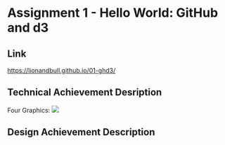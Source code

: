 Assignment 1 - Hello World: GitHub and d3  
===

Link
---

https://lionandbull.github.io/01-ghd3/

Technical Achievement Desription
---
Four Graphics:
![](https://ws1.sinaimg.cn/large/006tNc79ly1fzlluq9l0bj31qg08kjro.jpg)

Design Achievement Description 
---






